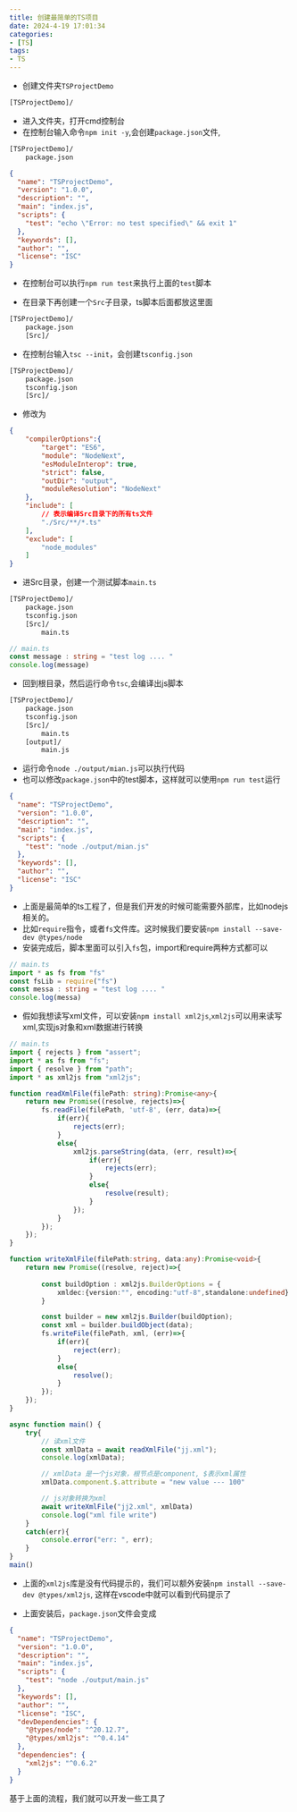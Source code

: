 ```yaml
---
title: 创建最简单的TS项目
date: 2024-4-19 17:01:34
categories:
- [TS]
tags:
- TS
---
```


- 创建文件夹`TSProjectDemo`
``` bash
[TSProjectDemo]/
```
- 进入文件夹，打开cmd控制台
- 在控制台输入命令`npm init -y`,会创建`package.json`文件,
``` bash
[TSProjectDemo]/
    package.json
```
``` json
{
  "name": "TSProjectDemo",
  "version": "1.0.0",
  "description": "",
  "main": "index.js",
  "scripts": {
    "test": "echo \"Error: no test specified\" && exit 1"
  },
  "keywords": [],
  "author": "",
  "license": "ISC"
}
```

- 在控制台可以执行`npm run test`来执行上面的`test`脚本

- 在目录下再创建一个`Src`子目录，ts脚本后面都放这里面
``` bash
[TSProjectDemo]/
    package.json
    [Src]/
```
- 在控制台输入`tsc --init`，会创建`tsconfig.json`
``` bash
[TSProjectDemo]/
    package.json
    tsconfig.json
    [Src]/
```
- 修改为
``` json
{
    "compilerOptions":{
        "target": "ES6",
        "module": "NodeNext",
        "esModuleInterop": true,
        "strict": false,
        "outDir": "output",
        "moduleResolution": "NodeNext"
    },
    "include": [
        // 表示编译Src目录下的所有ts文件
        "./Src/**/*.ts"
    ],
    "exclude": [
        "node_modules"
    ]
}
```

- 进Src目录，创建一个测试脚本`main.ts`
``` bash
[TSProjectDemo]/
    package.json
    tsconfig.json
    [Src]/
        main.ts
```
``` ts
// main.ts
const message : string = "test log .... "
console.log(message)
```

- 回到根目录，然后运行命令`tsc`,会编译出js脚本
``` bash
[TSProjectDemo]/
    package.json
    tsconfig.json
    [Src]/
        main.ts
    [output]/
        main.js
```

- 运行命令`node ./output/mian.js`可以执行代码
- 也可以修改`package.json`中的test脚本，这样就可以使用`npm run test`运行
``` json
{
  "name": "TSProjectDemo",
  "version": "1.0.0",
  "description": "",
  "main": "index.js",
  "scripts": {
    "test": "node ./output/mian.js"
  },
  "keywords": [],
  "author": "",
  "license": "ISC"
}
```
- 上面是最简单的ts工程了，但是我们开发的时候可能需要外部库，比如nodejs相关的。
- 比如`require`指令，或者`fs`文件库。这时候我们要安装`npm install --save-dev @types/node`
- 安装完成后，脚本里面可以引入`fs`包，import和require两种方式都可以
``` ts
// main.ts
import * as fs from "fs"
const fsLib = require("fs")
const messa : string = "test log .... "
console.log(messa)
```

- 假如我想读写xml文件，可以安装`npm install xml2js`,`xml2js`可以用来读写xml,实现js对象和xml数据进行转换
``` ts
// main.ts
import { rejects } from "assert";
import * as fs from "fs";
import { resolve } from "path";
import * as xml2js from "xml2js";

function readXmlFile(filePath: string):Promise<any>{
    return new Promise((resolve, rejects)=>{
        fs.readFile(filePath, 'utf-8', (err, data)=>{
            if(err){
                rejects(err);
            }
            else{
                xml2js.parseString(data, (err, result)=>{
                    if(err){
                        rejects(err);
                    }
                    else{
                        resolve(result);
                    }
                });
            }
        });
    });
}

function writeXmlFile(filePath:string, data:any):Promise<void>{
    return new Promise((resolve, reject)=>{
        
        const buildOption : xml2js.BuilderOptions = {
            xmldec:{version:"", encoding:"utf-8",standalone:undefined}
        }

        const builder = new xml2js.Builder(buildOption);
        const xml = builder.buildObject(data);
        fs.writeFile(filePath, xml, (err)=>{
            if(err){
                reject(err);
            }
            else{
                resolve();
            }
        });
    });
}

async function main() {
    try{
        // 读xml文件
        const xmlData = await readXmlFile("jj.xml");
        console.log(xmlData);

        // xmlData 是一个js对象，根节点是component, $表示xml属性
        xmlData.component.$.attribute = "new value --- 100"

        // js对象转换为xml
        await writeXmlFile("jj2.xml", xmlData)
        console.log("xml file write")
    }
    catch(err){
        console.error("err: ", err);
    }
}
main()
```

- 上面的`xml2js`库是没有代码提示的，我们可以额外安装`npm install --save-dev @types/xml2js`, 这样在vscode中就可以看到代码提示了

- 上面安装后，`package.json`文件会变成
``` json
{
  "name": "TSProjectDemo",
  "version": "1.0.0",
  "description": "",
  "main": "index.js",
  "scripts": {
    "test": "node ./output/main.js"
  },
  "keywords": [],
  "author": "",
  "license": "ISC",
  "devDependencies": {
    "@types/node": "^20.12.7",
    "@types/xml2js": "^0.4.14"
  },
  "dependencies": {
    "xml2js": "^0.6.2"
  }
}
```

基于上面的流程，我们就可以开发一些工具了
